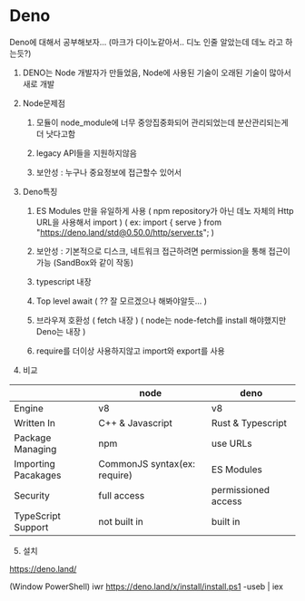 # Deno
Deno에 대해서 공부해보자... (마크가 다이노같아서.. 디노 인줄 알았는데 데노 라고 하는듯?)

1. DENO는 Node 개발자가 만들었음, Node에 사용된 기술이 오래된 기술이 많아서 새로 개발

2. Node문제점

	1. 모듈이 node_module에 너무 중앙집중화되어 관리되었는데 분산관리되는게 더 낫다고함

	2. legacy API들을 지원하지않음

	3. 보안성 : 누구나 중요정보에 접근할수 있어서

3. Deno특징

	1. ES Modules 만을 유일하게 사용 
	( npm repository가 아닌 데노 자체의 Http URL을 사용해서 import )
	( ex: import { serve } from "https://deno.land/std@0.50.0/http/server.ts"; )

	2. 보안성 : 기본적으로 디스크, 네트워크 접근하려면 permission을 통해 접근이 가능
	(SandBox와 같이 작동)
	
	3. typescript 내장

	4. Top level await ( ?? 잘 모르겠으나 해봐야알듯... )

	5. 브라우져 호환성 ( fetch 내장 ) 
	( node는 node-fetch를 install 해야했지만 Deno는 내장 )

	6. require를 더이상 사용하지않고 import와 export를 사용

4. 비교 

||node|deno|
|------|---|---|
|Engine|v8|v8|
|Written In|C++ & Javascript|Rust & Typescript|
|Package Managing|npm|use URLs|
|Importing Pacakages|CommonJS syntax(ex: require)|ES Modules|
|Security|full access|permissioned access|
|TypeScript Support|not built in|built in| 		


5. 설치 

https://deno.land/

(Window PowerShell) 
iwr https://deno.land/x/install/install.ps1 -useb | iex
